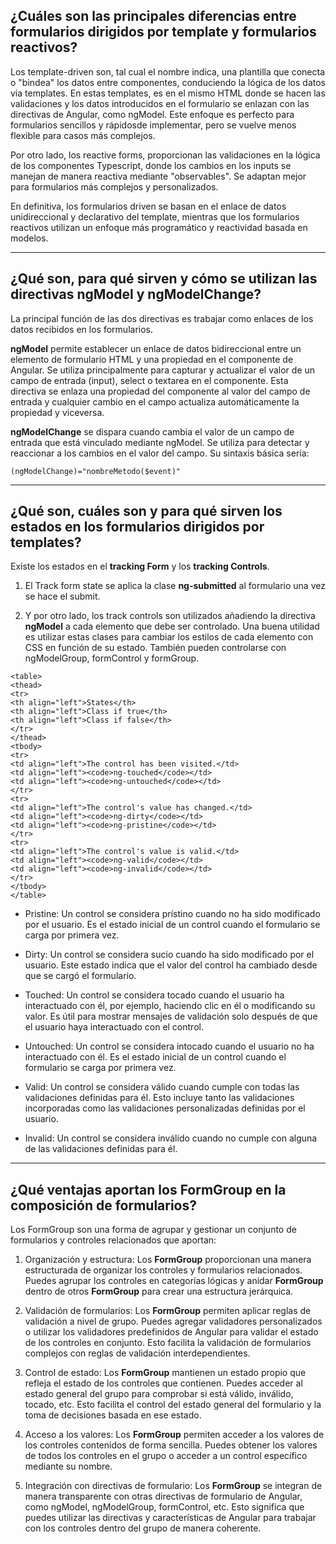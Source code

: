 ## ¿Cuáles son las principales diferencias entre formularios dirigidos por template y formularios reactivos?

Los template-driven son, tal cual el nombre indica, una plantilla que conecta o "bindea" los datos entre componentes, conduciendo la lógica de los datos via templates.
En estas templates, es en el mismo HTML donde se hacen las validaciones y los datos introducidos en el formulario se enlazan con las directivas de Angular, como ngModel.
Este enfoque es perfecto para formularios sencillos y rápidosde implementar, pero se vuelve menos flexible para casos más complejos.

Por otro lado, los reactive forms, proporcionan las validaciones en la lógica de los componentes Typescript, donde los cambios en los inputs se manejan de manera reactiva mediante "observables".
Se adaptan mejor para formularios más complejos y personalizados.

En definitiva, los formularios driven se basan en el enlace de datos unidireccional y declarativo del template, mientras que los formularios reactivos utilizan un enfoque más programático y reactividad basada en modelos. 

---
## ¿Qué son, para qué sirven y cómo se utilizan las directivas ngModel y ngModelChange?

La principal función de las dos directivas es trabajar como enlaces de los datos recibidos en los formularios.

**ngModel** permite establecer un enlace de datos bidireccional entre un elemento de formulario HTML y una propiedad en el componente de Angular.
Se utiliza principalmente para capturar y actualizar el valor de un campo de entrada (input), select o textarea en el componente.
Esta directiva se enlaza una propiedad del componente al valor del campo de entrada y cualquier cambio en el campo actualiza automáticamente la propiedad y viceversa.

**ngModelChange** se dispara cuando cambia el valor de un campo de entrada que está vinculado mediante ngModel.
Se utiliza para detectar y reaccionar a los cambios en el valor del campo.
Su sintaxis básica sería:  
```
(ngModelChange)="nombreMetodo($event)"
```

---
## ¿Qué son, cuáles son y para qué sirven los estados en los formularios dirigidos por templates?

Existe los estados en el **tracking Form** y los **tracking Controls**.

1.  El Track form state se aplica la clase **ng-submitted** al formulario una vez se hace el submit.

2.  Y por otro lado, los track controls son utilizados añadiendo la directiva **ngModel** a cada elemento que debe ser controlado.
Una buena utilidad es utilizar estas clases para cambiar los estilos de cada elemento con CSS en función de su estado.
También pueden controlarse con ngModelGroup, formControl y formGroup.

```
<table>
<thead>
<tr>
<th align="left">States</th>
<th align="left">Class if true</th>
<th align="left">Class if false</th>
</tr>
</thead>
<tbody>
<tr>
<td align="left">The control has been visited.</td>
<td align="left"><code>ng-touched</code></td>
<td align="left"><code>ng-untouched</code></td>
</tr>
<tr>
<td align="left">The control's value has changed.</td>
<td align="left"><code>ng-dirty</code></td>
<td align="left"><code>ng-pristine</code></td>
</tr>
<tr>
<td align="left">The control's value is valid.</td>
<td align="left"><code>ng-valid</code></td>
<td align="left"><code>ng-invalid</code></td>
</tr>
</tbody>
</table>
```

*   Pristine: Un control se considera prístino cuando no ha sido modificado por el usuario. Es el estado inicial de un control cuando el formulario se carga por primera vez.

*   Dirty: Un control se considera sucio cuando ha sido modificado por el usuario. Este estado indica que el valor del control ha cambiado desde que se cargó el formulario.

*   Touched: Un control se considera tocado cuando el usuario ha interactuado con él, por ejemplo, haciendo clic en él o modificando su valor. Es útil para mostrar mensajes de validación solo después de que el usuario haya interactuado con el control.

*   Untouched: Un control se considera intocado cuando el usuario no ha interactuado con él. Es el estado inicial de un control cuando el formulario se carga por primera vez.

*   Valid: Un control se considera válido cuando cumple con todas las validaciones definidas para él. Esto incluye tanto las validaciones incorporadas como las validaciones personalizadas definidas por el usuario.

*   Invalid: Un control se considera inválido cuando no cumple con alguna de las validaciones definidas para él.

---
## ¿Qué ventajas aportan los FormGroup en la composición de formularios?

Los FormGroup son una forma de agrupar y gestionar un conjunto de formularios y controles relacionados que aportan:

1.  Organización y estructura: Los **FormGroup** proporcionan una manera estructurada de organizar los controles y formularios relacionados. Puedes agrupar los controles en categorías lógicas y anidar **FormGroup** dentro de otros **FormGroup** para crear una estructura jerárquica.

2.  Validación de formularios: Los **FormGroup** permiten aplicar reglas de validación a nivel de grupo. Puedes agregar validadores personalizados o utilizar los validadores predefinidos de Angular para validar el estado de los controles en conjunto. Esto facilita la validación de formularios complejos con reglas de validación interdependientes.

3.  Control de estado: Los **FormGroup** mantienen un estado propio que refleja el estado de los controles que contienen. Puedes acceder al estado general del grupo para comprobar si está válido, inválido, tocado, etc. Esto facilita el control del estado general del formulario y la toma de decisiones basada en ese estado.

4.  Acceso a los valores: Los **FormGroup** permiten acceder a los valores de los controles contenidos de forma sencilla. Puedes obtener los valores de todos los controles en el grupo o acceder a un control específico mediante su nombre.

5.  Integración con directivas de formulario: Los **FormGroup** se integran de manera transparente con otras directivas de formulario de Angular, como ngModel, ngModelGroup, formControl, etc. Esto significa que puedes utilizar las directivas y características de Angular para trabajar con los controles dentro del grupo de manera coherente.